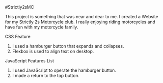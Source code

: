 #Strictly2sMC

This project is something that was near and dear to me. I created a Website for my Strictly 2s Motorcycle club. I really enjoying riding motorcycles and have fun with my motorcycle family.

CSS Feature

1. I used a hamburger button that expands and collapses.
2. Flexbox is used to align text on desktop. 

JavaScript Features List

1.	I used JavaScript to operate the hamburger button.
2.	I made a return to the top button.
